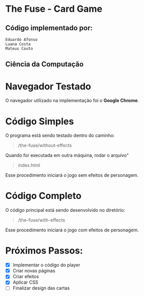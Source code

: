 # The Fuse - Card Game
## Código implementado por:
    Eduardo Afonso
    Luana Costa
    Mateus Couto
## Ciência da Computação

# Navegador Testado
O navegador utilizado na implementação foi o **Google Chrome**.

# Código Simples
O programa está sendo testado dentro do caminho:
> /the-fuse/without-effects

Quando for executada em outra máquina, rodar o arquivo"
> index.html

Esse procedimento iniciará o jogo sem efeitos de personagem.

# Código Completo
O código principal está sendo desenvolvido no diretório:
>/the-fuse/with-effects

Esse procedimento iniciará o jogo com efeitos de personagem.

# Próximos Passos:
- [x] Implementar o código do player
- [x] Criar novas páginas
- [x] Criar efeitos
- [x] Aplicar CSS
- [ ] Finalizar design das cartas